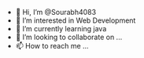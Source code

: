 - 👋 Hi, I’m @Sourabh4083
- 👀 I’m interested in Web Development
- 🌱 I’m currently learning java
- 💞️ I’m looking to collaborate on ...
- 📫 How to reach me ...

<!---
Sourabh4083/Sourabh4083 is a ✨ special ✨ repository because its `README.md` (this file) appears on your GitHub profile.
You can click the Preview link to take a look at your changes.
--->
